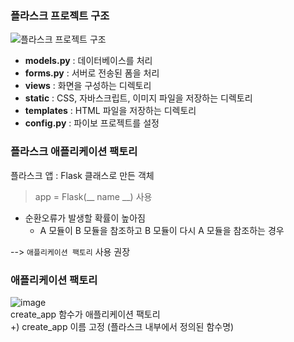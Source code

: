 ### 플라스크 프로젝트 구조
![플라스크 프로젝트 구조](https://user-images.githubusercontent.com/112924701/193442909-ecbc1ca6-b513-43a5-b166-b244b21c2da7.jpg)  
* __models.py__ : 데이터베이스를 처리
* __forms.py__ : 서버로 전송된 폼을 처리
* __views__ : 화면을 구성하는 디렉토리
* __static__ : CSS, 자바스크립트, 이미지 파일을 저장하는 디렉토리
* __templates__ : HTML 파일을 저장하는 디렉토리
* __config.py__ : 파이보 프로젝트를 설정

### 플라스크 애플리케이션 팩토리
플라스크 앱 : Flask 클래스로 만든 객체  
> app = Flask(__ name __) 사용  

* 순환오류가 발생할 확률이 높아짐
  * A 모듈이 B 모듈을 참조하고 B 모듈이 다시 A 모듈을 참조하는 경우  

--> `애플리케이션 팩토리` 사용 권장

### 애플리케이션 팩토리  
![image](https://user-images.githubusercontent.com/112924701/193443746-033724d0-ab95-4a6a-b2b4-4b9caec8224c.png)  
create_app 함수가 애플리케이션 팩토리  
+) create_app 이름 고정 (플라스크 내부에서 정의된 함수명)